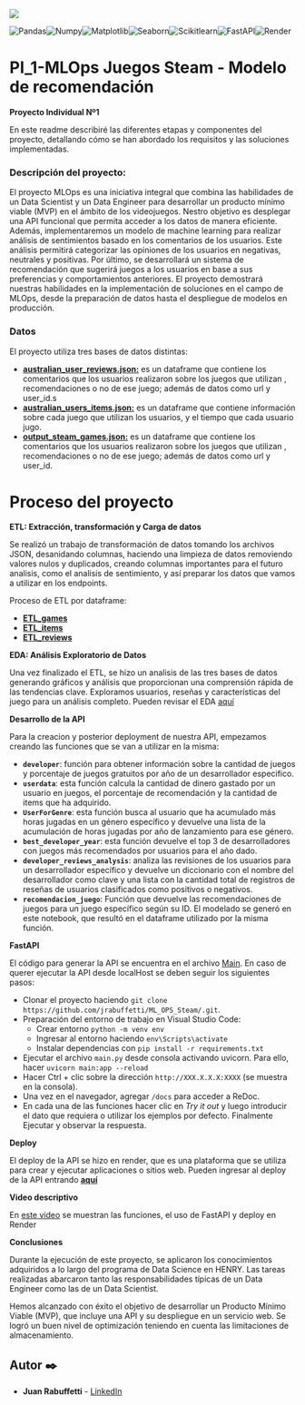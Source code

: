 ![](https://cdn.cloudflare.steamstatic.com/store/home/store_home_share.jpg)

![Pandas](https://img.shields.io/badge/-Pandas-333333?style=flat&logo=pandas)![Numpy](https://img.shields.io/badge/-Numpy-333333?style=flat&logo=numpy)![Matplotlib](https://img.shields.io/badge/-Matplotlib-333333?style=flat&logo=matplotlib)![Seaborn](https://img.shields.io/badge/-Seaborn-333333?style=flat&logo=seaborn)![Scikitlearn](https://img.shields.io/badge/-Scikitlearn-333333?style=flat&logo=scikitlearn)![FastAPI](https://img.shields.io/badge/-FastAPI-333333?style=flat&logo=fastapi)![Render](https://img.shields.io/badge/-Render-333333?style=flat&logo=render)
 # PI_1-MLOps Juegos Steam - Modelo de recomendación     
**Proyecto Individual Nº1**

En este readme describiré las diferentes etapas y componentes del proyecto, detallando cómo se han abordado los requisitos y las soluciones implementadas.

### Descripción del proyecto:
El proyecto MLOps es una iniciativa integral que combina las habilidades de un Data Scientist y un Data Engineer para desarrollar un producto mínimo viable (MVP) en el ámbito de los videojuegos. Nestro objetivo es desplegar una API funcional que permita acceder a los datos de manera eficiente. Además, implementaremos un modelo de machine learning para realizar análisis de sentimientos basado en los comentarios de los usuarios. Este análisis permitirá categorizar las opiniones de los usuarios en negativas, neutrales y positivas. Por último, se desarrollará un sistema de recomendación que sugerirá juegos a los usuarios en base a sus preferencias y comportamientos anteriores. El proyecto demostrará nuestras habilidades en la implementación de soluciones en el campo de MLOps, desde la preparación de datos hasta el despliegue de modelos en producción.

### Datos 
El proyecto utiliza tres bases de datos distintas:
* **[australian_user_reviews.json:](datasets/australian_user_reviews.rar)** es un dataframe que contiene los comentarios que los usuarios realizaron sobre los juegos que utilizan , recomendaciones o no de ese juego; además de datos como url y user_id.s 
* **[australian_users_items.json:](datasets/australian_users_items.rar)** es un dataframe que contiene información sobre cada juego que utilizan los usuarios, y el tiempo que cada usuario jugo.
* **[output_steam_games.json:](datasets/output_steam_games.rar)** es un dataframe que contiene los comentarios que los usuarios realizaron sobre los juegos que utilizan , recomendaciones o no de ese juego; además de datos como url y user_id.

# Proceso del proyecto
 **ETL: Extracción, transformación y Carga de datos**

Se realizó un trabajo de transformación de datos tomando los archivos JSON, desanidando columnas, haciendo una limpieza de datos removiendo valores nulos y duplicados, creando columnas importantes para el futuro analisis, como el analisis de sentimiento, y así preparar los datos que vamos a utilizar en los endpoints.

Proceso de ETL por dataframe:
* **[ETL_games](ETL_games.ipynb)**
* **[ETL_items](ETL_items.ipynb)**
* **[ETL_reviews](ETL_reviews.ipynb)**

**EDA: Análisis Exploratorio de Datos**

Una vez finalizado el ETL, se hizo un analisis de las tres bases de datos generando gráficos y análisis que proporcionan una comprensión rápida de las tendencias clave. Exploramos usuarios, reseñas y características del juego para un análisis completo. Pueden revisar el EDA [aquí](/EDA.ipynb)

**Desarrollo de la API**

Para la creacion y posterior deployment de nuestra API, empezamos creando las funciones que se van a utilizar en la misma:

* **`developer`**: función para obtener información sobre la cantidad de juegos y porcentaje de juegos gratuitos por año de un desarrollador especifico.
* **`userdata`**: esta función calcula la cantidad de dinero gastado por un usuario en juegos, el porcentaje de recomendación y la cantidad de items que ha adquirido.
* **`UserForGenre`**: esta función busca al usuario que ha acumulado más horas jugadas en un género específico y devuelve una lista de la acumulación de horas jugadas por año de lanzamiento para ese género.
* **`best_developer_year`**: esta función devuelve el top 3 de desarrolladores con juegos más recomendados por usuarios para el año dado.
* **`developer_reviews_analysis`**: analiza las revisiones de los usuarios para un desarrollador específico y devuelve un diccionario con el nombre del desarrollador como clave y una lista con la cantidad total de registros de reseñas de usuarios clasificados como positivos o negativos.
* **`recomendacion_juego`**: Función que devuelve las recomendaciones de juegos para un juego específico según su ID. El modelado se generó en este notebook, que resultó en el dataframe utilizado por la misma función.

**FastAPI**

El código para generar la API se encuentra en el archivo [Main](/main.py). En caso de querer ejecutar la API desde localHost se deben seguir los siguientes pasos:

- Clonar el proyecto haciendo `git clone https://github.com/jrabuffetti/ML_OPS_Steam/.git`.
- Preparación del entorno de trabajo en Visual Studio Code:
    * Crear entorno `python -m venv env`
    * Ingresar al entorno haciendo `env\Scripts\activate`
    * Instalar dependencias con `pip install -r requirements.txt`
- Ejecutar el archivo `main.py` desde consola activando uvicorn. Para ello, hacer `uvicorn main:app --reload`
- Hacer Ctrl + clic sobre la dirección `http://XXX.X.X.X:XXXX` (se muestra en la consola).
- Una vez en el navegador, agregar `/docs` para acceder a ReDoc.
- En cada una de las funciones hacer clic en *Try it out* y luego introducir el dato que requiera o utilizar los ejemplos por defecto. Finalmente Ejecutar y observar la respuesta.

**Deploy**

El deploy de la API se hizo en render, que es una plataforma que se utiliza para crear y ejecutar aplicaciones o sitios web.
Pueden ingresar al deploy de la API entrando **[aquí](https://pi-ml-0c6n.onrender.com/docs)**

**Video descriptivo**

En [este video](https://www.youtube.com/watch?v=MXpJKYfn17M) se muestran las funciones, el uso de FastAPI y deploy en Render

**Conclusiones**

Durante la ejecución de este proyecto, se aplicaron los conocimientos adquiridos a lo largo del programa de Data Science en HENRY. Las tareas realizadas abarcaron tanto las responsabilidades típicas de un Data Engineer como las de un Data Scientist.

Hemos alcanzado con éxito el objetivo de desarrollar un Producto Mínimo Viable (MVP), que incluye una API y su despliegue en un servicio web. Se logró un buen nivel de optimización teniendo en cuenta las limitaciones de almacenamiento.

## Autor ✒️
* **Juan Rabuffetti**  - [LinkedIn](https://www.linkedin.com/in/juan-rabuffetti/)